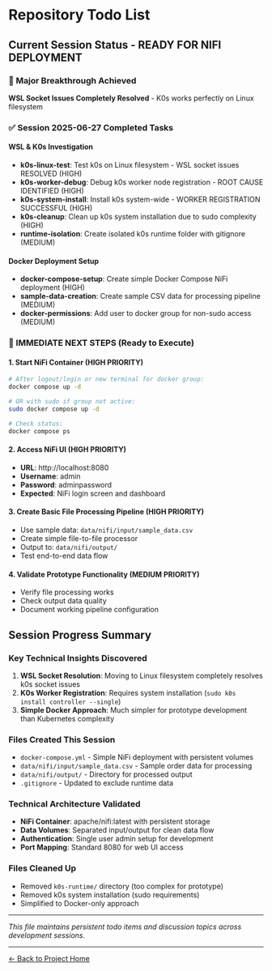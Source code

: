 # Repository Todo List

## Current Session Status - READY FOR NIFI DEPLOYMENT

### 🎉 Major Breakthrough Achieved
**WSL Socket Issues Completely Resolved** - K0s works perfectly on Linux filesystem

### ✅ Session 2025-06-27 Completed Tasks

#### WSL & K0s Investigation  
- **k0s-linux-test**: Test k0s on Linux filesystem - WSL socket issues RESOLVED (HIGH)
- **k0s-worker-debug**: Debug k0s worker node registration - ROOT CAUSE IDENTIFIED (HIGH)  
- **k0s-system-install**: Install k0s system-wide - WORKER REGISTRATION SUCCESSFUL (HIGH)
- **k0s-cleanup**: Clean up k0s system installation due to sudo complexity (HIGH)
- **runtime-isolation**: Create isolated k0s runtime folder with gitignore (MEDIUM)

#### Docker Deployment Setup
- **docker-compose-setup**: Create simple Docker Compose NiFi deployment (HIGH)
- **sample-data-creation**: Create sample CSV data for processing pipeline (MEDIUM)
- **docker-permissions**: Add user to docker group for non-sudo access (MEDIUM)

### 🔄 IMMEDIATE NEXT STEPS (Ready to Execute)

#### 1. Start NiFi Container (HIGH PRIORITY)
```bash
# After logout/login or new terminal for docker group:
docker compose up -d

# OR with sudo if group not active:
sudo docker compose up -d

# Check status:
docker compose ps
```

#### 2. Access NiFi UI (HIGH PRIORITY)
- **URL**: http://localhost:8080
- **Username**: admin  
- **Password**: adminpassword
- **Expected**: NiFi login screen and dashboard

#### 3. Create Basic File Processing Pipeline (HIGH PRIORITY)
- Use sample data: `data/nifi/input/sample_data.csv`
- Create simple file-to-file processor
- Output to: `data/nifi/output/`
- Test end-to-end data flow

#### 4. Validate Prototype Functionality (MEDIUM PRIORITY)
- Verify file processing works
- Check output data quality
- Document working pipeline configuration

## Session Progress Summary

### Key Technical Insights Discovered
1. **WSL Socket Resolution**: Moving to Linux filesystem completely resolves k0s socket issues
2. **K0s Worker Registration**: Requires system installation (`sudo k0s install controller --single`) 
3. **Simple Docker Approach**: Much simpler for prototype development than Kubernetes complexity

### Files Created This Session
- `docker-compose.yml` - Simple NiFi deployment with persistent volumes
- `data/nifi/input/sample_data.csv` - Sample order data for processing
- `data/nifi/output/` - Directory for processed output
- `.gitignore` - Updated to exclude runtime data

### Technical Architecture Validated
- **NiFi Container**: apache/nifi:latest with persistent storage
- **Data Volumes**: Separated input/output for clean data flow  
- **Authentication**: Single user admin setup for development
- **Port Mapping**: Standard 8080 for web UI access

### Files Cleaned Up
- Removed `k0s-runtime/` directory (too complex for prototype)
- Removed k0s system installation (sudo requirements)
- Simplified to Docker-only approach

---

*This file maintains persistent todo items and discussion topics across development sessions.*

---

[← Back to Project Home](../../README.md)